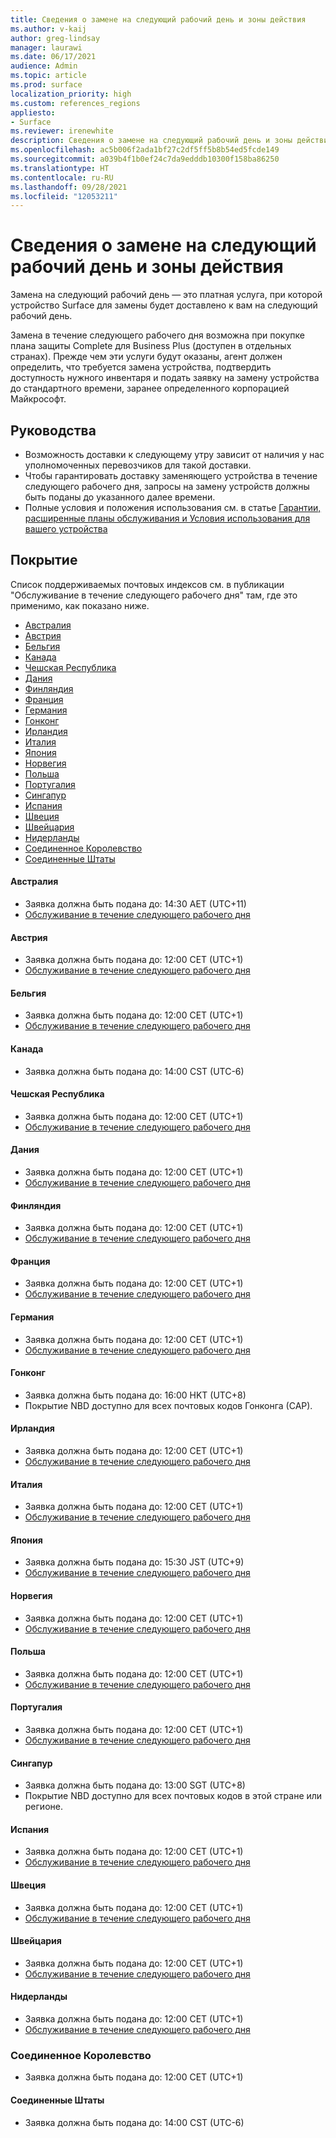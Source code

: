 ```yaml
---
title: Сведения о замене на следующий рабочий день и зоны действия
ms.author: v-kaij
author: greg-lindsay
manager: laurawi
ms.date: 06/17/2021
audience: Admin
ms.topic: article
ms.prod: surface
localization_priority: high
ms.custom: references_regions
appliesto:
- Surface
ms.reviewer: irenewhite
description: Сведения о замене на следующий рабочий день и зоны действия.
ms.openlocfilehash: ac5b006f2ada1bf27c2df5ff5b8b54ed5fcde149
ms.sourcegitcommit: a039b4f1b0ef24c7da9edddb10300f158ba86250
ms.translationtype: HT
ms.contentlocale: ru-RU
ms.lasthandoff: 09/28/2021
ms.locfileid: "12053211"
---
```

# <a name="next-business-day-replacement-information--coverage-areas"></a>Сведения о замене на следующий рабочий день и зоны действия

Замена на следующий рабочий день — это платная услуга, при которой устройство Surface для замены будет доставлено к вам на следующий рабочий день. 

Замена в течение следующего рабочего дня возможна при покупке плана защиты Complete для Business Plus (доступен в отдельных странах). Прежде чем эти услуги будут оказаны, агент должен определить, что требуется замена устройства, подтвердить доступность нужного инвентаря и подать заявку на замену устройства до стандартного времени, заранее определенного корпорацией Майкрософт. 

## <a name="guidelines"></a>Руководства

- Возможность доставки к следующему утру зависит от наличия у нас уполномоченных перевозчиков для такой доставки.
- Чтобы гарантировать доставку заменяющего устройства в течение следующего рабочего дня, запросы на замену устройств должны быть поданы до указанного далее времени.
- Полные условия и положения использования см. в статье [Гарантии, расширенные планы обслуживания и Условия использования для вашего устройства](https://support.microsoft.com/topic/warranties-extended-service-plans-and-terms-conditions-for-your-device-eedf7a23-84a7-1a47-480b-0e10503eedf5)

## <a name="coverage"></a>Покрытие

Список поддерживаемых почтовых индексов см. в публикации "Обслуживание в течение следующего рабочего дня" там, где это применимо, как показано ниже. 

- [Австралия](#australia)
- [Австрия](#austria)
- [Бельгия](#belgium)
- [Канада](#canada)
- [Чешская Республика](#czech-republic)
- [Дания](#denmark)
- [Финляндия](#finland)
- [Франция](#france)
- [Германия](#germany)
- [Гонконг](#hong-kong)
- [Ирландия](#ireland)
- [Италия](#italy)
- [Япония](#japan)
- [Норвегия](#norway)
- [Польша](#poland)
- [Португалия](#portugal)
- [Сингапур](#singapore)
- [Испания](#spain)
- [Швеция](#sweden)
- [Швейцария](#switzerland)
- [Нидерланды](#the-netherlands)
- [Соединенное Королевство](#united-kingdom)
- [Соединенные Штаты](#united-states)


#### <a name="australia"></a>Австралия

- Заявка должна быть подана до: 14:30 AET (UTC+11)
- [Обслуживание в течение следующего рабочего дня](https://download.microsoft.com/download/2/a/b/2abb0658-6900-440f-96c0-94eb38dcb488/NBD%20Coverage%20-%20Australia%20Post%20Codes%20092421.xlsx)

#### <a name="austria"></a>Австрия

- Заявка должна быть подана до: 12:00 CET (UTC+1)
- [Обслуживание в течение следующего рабочего дня](https://download.microsoft.com/download/5/7/5/575447e3-70c1-468b-a714-22d3cded7a6e/NBD%20Coverage%20-%20Austria%20Post%20Codes%20030321.xlsx)

#### <a name="belgium"></a>Бельгия

- Заявка должна быть подана до: 12:00 CET (UTC+1)
- [Обслуживание в течение следующего рабочего дня](https://download.microsoft.com/download/f/b/9/fb95d99c-1403-4ecf-bbde-0bab2af2c2ce/NBD%20Coverage%20-%20Belgium%20Post%20Codes%20030321.xlsx)

#### <a name="canada"></a>Канада

- Заявка должна быть подана до: 14:00 CST (UTC-6)

#### <a name="czech-republic"></a>Чешская Республика

- Заявка должна быть подана до: 12:00 CET (UTC+1)
- [Обслуживание в течение следующего рабочего дня](https://download.microsoft.com/download/9/2/6/926014cb-38b2-4270-b841-d3dc56f6e341/NBD%20Coverage%20-%20Czech%20Republic%20Post%20Codes%20042821.xlsx)

#### <a name="denmark"></a>Дания 

- Заявка должна быть подана до: 12:00 CET (UTC+1) 
- [Обслуживание в течение следующего рабочего дня](https://download.microsoft.com/download/9/e/6/9e6b4db6-b9f6-412e-a296-a10b5bc6e591/NBD%20Coverage%20-%20Denmark%20Post%20Codes%20030321.xlsx)

#### <a name="finland"></a>Финляндия

- Заявка должна быть подана до: 12:00 CET (UTC+1)
- [Обслуживание в течение следующего рабочего дня](https://download.microsoft.com/download/b/d/d/bddd01a3-6f8e-4bd2-9549-4dbf0a5aee86/NBD%20Coverage%20-%20Finland%20Post%20Codes%20030321.xlsx)

#### <a name="france"></a>Франция

- Заявка должна быть подана до: 12:00 CET (UTC+1)
- [Обслуживание в течение следующего рабочего дня](https://download.microsoft.com/download/7/b/0/7b0fa1bb-4c75-474a-83be-6d55e0fa719f/NBD%20Coverage%20-%20France%20Postal%20Codes%20042821.xlsx)

#### <a name="germany"></a>Германия

- Заявка должна быть подана до: 12:00 CET (UTC+1)
- [Обслуживание в течение следующего рабочего дня](https://download.microsoft.com/download/d/4/f/d4f6c11f-ada2-4400-b502-2e722644427b/NBD%20Coverage%20-%20Germany%20Post%20Codes%20042821.xlsx)

#### <a name="hong-kong"></a>Гонконг

- Заявка должна быть подана до: 16:00 HKT (UTC+8) 
- Покрытие NBD доступно для всех почтовых кодов Гонконга (САР).

#### <a name="ireland"></a>Ирландия

- Заявка должна быть подана до: 12:00 CET (UTC+1)
- [Обслуживание в течение следующего рабочего дня](https://download.microsoft.com/download/d/6/f/d6f05276-3657-49d3-8871-a2e445b686ef/NBD%20Coverage%20-%20Ireland%20Post%20Codes%20030321.xlsx)

#### <a name="italy"></a>Италия

- Заявка должна быть подана до: 12:00 CET (UTC+1)
- [Обслуживание в течение следующего рабочего дня](https://download.microsoft.com/download/6/9/a/69a57c96-f4ce-4f93-a99a-2469ed737351/NBD%20Coverage%20-%20Italy%20Post%20Codes%20030321.xlsx)

#### <a name="japan"></a>Япония

- Заявка должна быть подана до: 15:30 JST (UTC+9)
- [Обслуживание в течение следующего рабочего дня](https://download.microsoft.com/download/c/7/8/c781a035-19f7-4563-9dd9-e8c5f3713342/NBD%20Coverage%20-%20Japan%20Post%20Codes%20060121.xlsx)

#### <a name="norway"></a>Норвегия

- Заявка должна быть подана до: 12:00 CET (UTC+1)
- [Обслуживание в течение следующего рабочего дня](https://download.microsoft.com/download/2/8/0/2803e50f-b7fb-431a-9eb9-efba7fb32260/NBD%20Coverage%20-%20Norway%20Post%20Codes%20032521.xlsx)

#### <a name="poland"></a>Польша

- Заявка должна быть подана до: 12:00 CET (UTC+1)
- [Обслуживание в течение следующего рабочего дня](https://download.microsoft.com/download/f/e/8/fe8b9b43-5f72-4cf1-971d-78dd46f8ea1c/NBD%20Coverage%20-%20Poland%20Post%20Codes%20042821.xlsx
)

#### <a name="portugal"></a>Португалия

- Заявка должна быть подана до: 12:00 CET (UTC+1)
- [Обслуживание в течение следующего рабочего дня](https://download.microsoft.com/download/5/1/4/5146ceeb-651c-4b10-afeb-ea1abb733e33/NBD%20Coverage%20-%20Portugal%20Post%20Codes%20030321.xlsx)

#### <a name="singapore"></a>Сингапур

- Заявка должна быть подана до: 13:00 SGT (UTC+8)
- Покрытие NBD доступно для всех почтовых кодов в этой стране или регионе.

#### <a name="spain"></a>Испания

- Заявка должна быть подана до: 12:00 CET (UTC+1)
- [Обслуживание в течение следующего рабочего дня](https://download.microsoft.com/download/6/1/d/61da1e35-e17e-4a67-ab81-27cf7a21f91b/NBD%20Coverage%20-%20Spain%20Post%20Codes%20030321.xlsx)

#### <a name="sweden"></a>Швеция

- Заявка должна быть подана до: 12:00 CET (UTC+1)
- [Обслуживание в течение следующего рабочего дня](https://download.microsoft.com/download/3/c/8/3c8a0591-2ee9-4742-835f-86b8c79b986f/NBD%20Coverage%20-%20Sweden%20Post%20Codes%20030321.xlsx)

#### <a name="switzerland"></a>Швейцария

- Заявка должна быть подана до: 12:00 CET (UTC+1)
- [Обслуживание в течение следующего рабочего дня](https://download.microsoft.com/download/e/6/9/e69789ca-4617-4b23-afb2-09529f320de3/NBD%20Coverage%20-%20Switzerland%20Post%20Codes%20030321%20update.xlsx)

#### <a name="the-netherlands"></a>Нидерланды

- Заявка должна быть подана до: 12:00 CET (UTC+1)
- [Обслуживание в течение следующего рабочего дня](https://download.microsoft.com/download/6/3/f/63f2ff4c-3b8f-465e-9498-0878f7ba70f3/NBD%20Coverage%20-%20Netherlands%20Post%20Codes%20042821.xlsx)

### <a name="united-kingdom"></a>Соединенное Королевство

- Заявка должна быть подана до: 12:00 CET (UTC+1)

#### <a name="united-states"></a>Соединенные Штаты 

- Заявка должна быть подана до: 14:00 CST (UTC-6)
